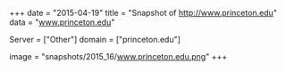 
+++
date = "2015-04-19"
title = "Snapshot of http://www.princeton.edu"
data = "www.princeton.edu"

Server = ["Other"]
domain = ["princeton.edu"]

  image = "snapshots/2015_16/www.princeton.edu.png"
+++
#
